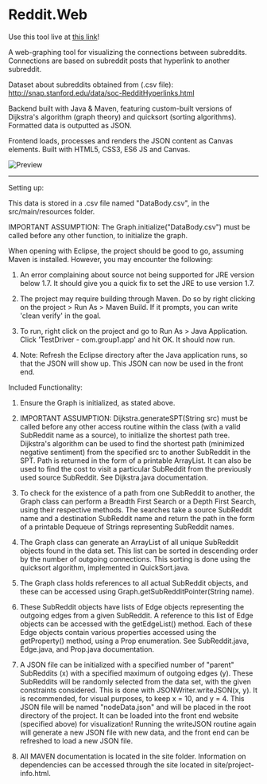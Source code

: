 # Reddit.Web
Use this tool live at [this link](https://basselr.github.io/Reddit.Web/)!  

A web-graphing tool for visualizing the connections between subreddits. Connections are based on subreddit posts that hyperlink to another subreddit.  

Dataset about subreddits obtained from (.csv file): http://snap.stanford.edu/data/soc-RedditHyperlinks.html  
  
Backend built with Java & Maven, featuring custom-built versions of Dijkstra's algorithm (graph theory) and quicksort (sorting algorithms). Formatted data is outputted as JSON.  
  
Frontend loads, processes and renders the JSON content as Canvas elements. Built with HTML5, CSS3, ES6 JS and Canvas.  
  
![Preview](/preview.PNG)  

---  

Setting up:  

This data is stored in a .csv file named "DataBody.csv", in the src/main/resources folder.  

IMPORTANT ASSUMPTION: The Graph.initialize("DataBody.csv") must be called before any other function, to initialize the graph.  

When opening with Eclipse, the project should be good to go, assuming Maven is installed. However, you may encounter the following:  

1)  An error complaining about source not being supported for JRE version below 1.7. It should give you a quick fix to set the JRE to use version 1.7.  

2)  The project may require building through Maven. Do so by right clicking on the project > Run As > Maven Build. If it prompts, you can write
    'clean verify' in the goal.  

3)  To run, right click on the project and go to Run As > Java Application. Click 'TestDriver - com.group1.app' and hit OK. It should now run.  

4)  Note: Refresh the Eclipse directory after the Java application runs, so that the JSON will show up. This JSON can now be used in the front end.  

  

Included Functionality:  

1)  Ensure the Graph is initialized, as stated above.  

2)  IMPORTANT ASSUMPTION: Dijkstra.generateSPT(String src) must be called before any other access routine within the class (with a valid SubReddit name as
    a source), to initialize the shortest path tree. Dijkstra's algorithm can be used to find the shortest path (minimized negative sentiment) from the specified src to another SubReddit in the SPT. Path is returned in the form of a printable ArrayList. It can also be used to find the cost to visit a particular SubReddit from the previously used source SubReddit. See Dijkstra.java documentation.  

3)  To check for the existence of a path from one SubReddit to another, the Graph class can perform a Breadth First Search or a Depth First Search, using 
    their respective methods. The searches take a source SubReddit name and a destination SubReddit name and return the path in the form of a printable Dequeue of Strings representing SubReddit names.  

4)  The Graph class can generate an ArrayList of all unique SubReddit objects found in the data set. This list can be sorted in descending order by the
    number of outgoing connections. This sorting is done using the quicksort algorithm, implemented in QuickSort.java.  

5)  The Graph class holds references to all actual SubReddit objects, and these can be accessed using Graph.getSubRedditPointer(String name).  

6)  These SubReddit objects have lists of Edge objects representing the outgoing edges from a given SubReddit. A reference to this list of Edge objects
    can be accessed with the getEdgeList() method. Each of these Edge objects contain various properties accessed using the getProperty() method, using a Prop enumeration. See SubReddit.java, Edge.java, and Prop.java documentation.  

7)  A JSON file can be initialized with a specified number of "parent" SubReddits (x) with a specified maximum of outgoing edges (y). These SubReddits will 
    be randomly selected from the data set, with the given constraints considered. This is done with JSONWriter.writeJSON(x, y). It is recommended, for visual purposes, to keep x = 10, and y = 4. This JSON file will be named "nodeData.json" and will be placed in the root directory of the project. It can be loaded into the front end website (specified above) for visualization! Running the writeJSON routine again will generate a new JSON file with new data, and the front end can be refreshed to load a new JSON file.  

8)  All MAVEN documentation is located in the site folder. Information on dependencies can be accessed through the site located in site/project-info.html.  
